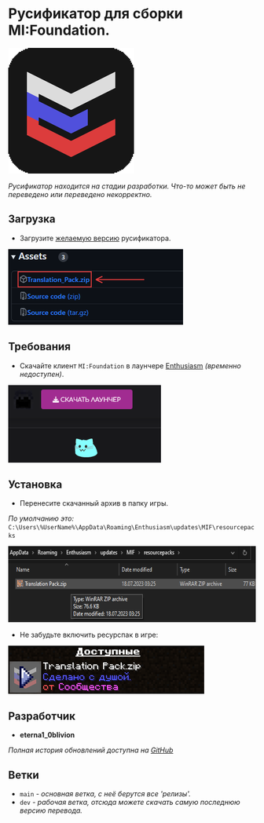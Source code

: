 # Русификатор для сборки MI:Foundation.

<img alt="preview" src="resourcepacks/Translation_Pack/pack.png" height="256">

_Русификатор находится на стадии разработки. 
Что-то может быть не переведено или переведено некорректно._

## Загрузка

- Загрузите [желаемую версию][version] русификатора.

<img alt="preview" src="Project Files/Pics/download pack.png" height="154">

## Требования

- Скачайте клиент `MI:Foundation` в лаунчере [Enthusiasm][site] _(временно недоступен)_.

<img alt="preview" src="Project Files/Pics/download launcher.png" height="158">

## Установка

- Перенесите скачанный архив в папку игры.

_По умолчанию это:_
`C:\Users\%UserName%\AppData\Roaming\Enthusiasm\updates\MIF\resourcepacks`

<img alt="preview" src="Project Files/Pics/in folder.png" height="155">

- Не забудьте включить ресурспак в игре:

<img alt="preview" src="Project Files/Pics/enable resourcepack.png" height="98">

## Разработчик

- **eterna1_0blivion**

_Полная история обновлений доступна на [GitHub][history]_

## Ветки

- `main` _- основная ветка, с неё берутся все 'релизы'._
- `dev` _- рабочая ветка, отсюда можете скачать самую последнюю версию перевода._

[version]: https://github.com/eterna1-0blivion/enthusiasm-translation/releases/ "Все релизы"
[site]: https://enthusiasm.pro/about "Сайт игры"
[history]: https://github.com/eterna1-0blivion/enthusiasm-translation/commits/main "Коммиты проекта"